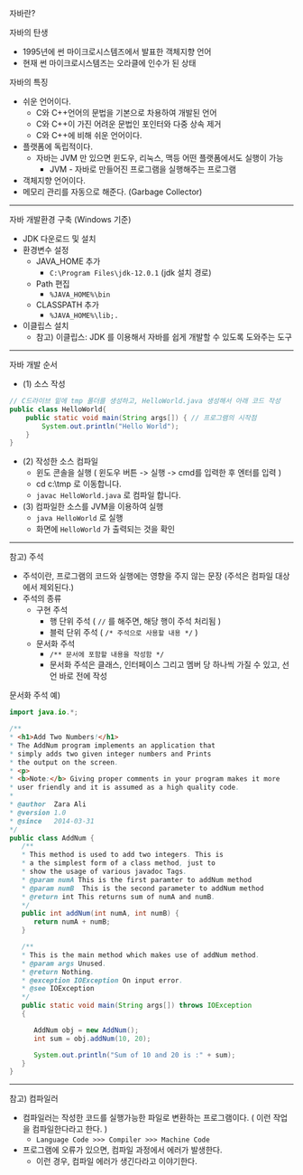 자바란?

자바의 탄생
- 1995년에 썬 마이크로시스템즈에서 발표한 객체지향 언어
- 현재 썬 마이크로시스템즈는 오라클에 인수가 된 상태

자바의 특징
- 쉬운 언어이다.
  - C와 C++언어의 문법을 기본으로 차용하여 개발된 언어
  - C와 C++이 가진 어려운 문법인 포인터와 다중 상속 제거
  - C와 C++에 비해 쉬운 언어이다.
- 플랫폼에 독립적이다.
  - 자바는 JVM 만 있으면 윈도우, 리눅스, 맥등 어떤 플랫폼에서도 실행이 가능
    - JVM - 자바로 만들어진 프로그램을 실행해주는 프로그램 
- 객체지향 언어이다.
- 메모리 관리를 자동으로 해준다. (Garbage Collector)


---


자바 개발환경 구축 (Windows 기준)

- JDK 다운로드 및 설치
- 환경변수 설정
  - JAVA_HOME 추가
    - `C:\Program Files\jdk-12.0.1` (jdk 설치 경로)
  - Path 편집
    - `%JAVA_HOME%\bin`
  - CLASSPATH 추가
    - `%JAVA_HOME%\lib;.` 
- 이클립스 설치
  - 참고) 이클립스: JDK 를 이용해서 자바를 쉽게 개발할 수 있도록 도와주는 도구


---


자바 개발 순서

- (1) 소스 작성
```java
// C드라이브 밑에 tmp 폴더를 생성하고, HelloWorld.java 생성해서 아래 코드 작성
public class HelloWorld{
    public static void main(String args[]) { // 프로그램의 시작점
        System.out.println("Hello World");
    }
}
```
- (2) 작성한 소스 컴파일
  - 윈도 콘솔을 실행 ( 윈도우 버튼 -> 실행 -> cmd를 입력한 후 엔터를 입력 )
  - cd c:\tmp 로 이동합니다.
  - `javac HelloWorld.java` 로 컴파일 합니다.
- (3) 컴파일한 소스를 JVM을 이용하여 실행
  - `java HelloWorld` 로 실행
  - 화면에 `HelloWorld` 가 출력되는 것을 확인


---


참고) 주석

- 주석이란, 프로그램의 코드와 실행에는 영향을 주지 않는 문장 (주석은 컴파일 대상에서 제외된다.)
- 주석의 종류
  - 구현 주석
    - 행 단위 주석 ( `//` 를 해주면, 해당 행이 주석 처리됨 )
    - 블럭 단위 주석 ( `/* 주석으로 사용할 내용 */` )
  - 문서화 주석
    - `/** 문서에 포함할 내용을 작성함 */`
    - 문서화 주석은 클래스, 인터페이스 그리고 멤버 당 하나씩 가질 수 있고, 선언 바로 전에 작성


문서화 주석 예)

```java
import java.io.*;

/**
* <h1>Add Two Numbers!</h1>
* The AddNum program implements an application that
* simply adds two given integer numbers and Prints
* the output on the screen.
* <p>
* <b>Note:</b> Giving proper comments in your program makes it more
* user friendly and it is assumed as a high quality code.
*
* @author  Zara Ali
* @version 1.0
* @since   2014-03-31
*/
public class AddNum {
   /**
   * This method is used to add two integers. This is
   * a the simplest form of a class method, just to
   * show the usage of various javadoc Tags.
   * @param numA This is the first paramter to addNum method
   * @param numB  This is the second parameter to addNum method
   * @return int This returns sum of numA and numB.
   */
   public int addNum(int numA, int numB) {
      return numA + numB;
   }

   /**
   * This is the main method which makes use of addNum method.
   * @param args Unused.
   * @return Nothing.
   * @exception IOException On input error.
   * @see IOException
   */
   public static void main(String args[]) throws IOException
   {

      AddNum obj = new AddNum();
      int sum = obj.addNum(10, 20);

      System.out.println("Sum of 10 and 20 is :" + sum);
   }
}
```

---

참고) 컴파일러

- 컴파일러는 작성한 코드를 실행가능한 파일로 변환하는 프로그램이다. ( 이런 작업을 컴파일한다라고 한다. )
  - `Language Code >>> Compiler >>> Machine Code`
- 프로그램에 오류가 있으면, 컴파일 과정에서 에러가 발생한다.
  - 이런 경우, 컴파일 에러가 생긴다라고 이야기한다.

